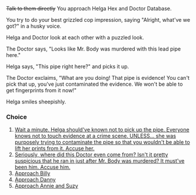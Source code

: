 ~~Talk to them directly~~
You approach Helga Hex and Doctor Database.

You try to do your best grizzled cop impression, saying "Alright, what've we got?" in a husky voice.

Helga and Doctor look at each other with a puzzled look.

The Doctor says, "Looks like Mr. Body was murdered with this lead pipe here."

Helga says, "This pipe right here?" and picks it up.

The Doctor exclaims, "What are you doing! That pipe is evidence! You can't pick that up, you've just contaminated the evidence. We won't be able to get fingerprints from it now!"

Helga smiles sheepishly.


### Choice
1. [Wait a minute. Helga should've known not to pick up the pipe. Everyone knows not to touch evidence at a crime scene. UNLESS... she was purposely trying to contaminate the pipe so that you wouldn't be able to lift her prints from it. Accuse her.](5a.md)
1. [Seriously, where did this Doctor even come from? Isn't it pretty suspicious that he ran in just after Mr. Body was murdered? It must've been him. Accuse him.](5b.md)
1. [Approach Billy](3b.md)
1. [Approach Danny](3c.md)
1. [Approach Annie and Suzy](3d.md)
